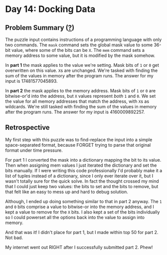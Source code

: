 # Day 14: Docking Data

## Problem Summary ([?](https://adventofcode.com/2020/day/14))

The puzzle input contains instructions of a programming language with only two commands.
The `mask` command sets the global mask value to some 36-bit value, where some of the bits can be `X`.
The `mem` command sets a memory address to some value, but it is modified by the mask somehow.

In **part 1** the mask applies to the value we're setting.
Mask bits of `1` or `0` get overwritten on this value.
`X`s are unchanged.
We're tasked with finding the sum of the values in memory after the program runs.
The answer for my input is 17481577045893.

In **part 2** the mask applies to the memory address.
Mask bits of `1` or `0` are bitwise-or'd into the address, but `X` values represent _both_ `1` and `0`.
We set the value for all memory addresses that match the address, with `X`s as wildcards.
We're still tasked with finding the sum of the values in memory after the program runs.
The answer for my input is 4160009892257.


## Retrospective

My first step with this puzzle was to find-replace the input into a simple space-separated format, because FORGET trying to parse that original format under time pressure.

For part 1 I converted the mask into a dictionary mapping the bit to its value.
Then when assigning mem values I just iterated the dictionary and set the bits manually.
If I were writing this code professionally I'd probably make it a list of tuples instead of a dictionary, since I only ever iterate over it, but I wasn't totally sure for the quick solve.
In fact the thought crossed my mind that I could just keep two values: the bits to set and the bits to remove, but that felt like an easy to mess up and hard to debug solution.

Although, I ended up doing something similar to that in part 2 anyway.
The `1` and `0` bits comprise a value to bitwise-or into the memory address, and I kept a value to remove for the `X` bits.
I also kept a set of the bits individually so I could powerset all the options back into the value to assign into memory.

And that was it!
I didn't place for part 1, but I made within top 50 for part 2.
Not bad.

My internet went out RIGHT after I successfully submitted part 2.
Phew!

